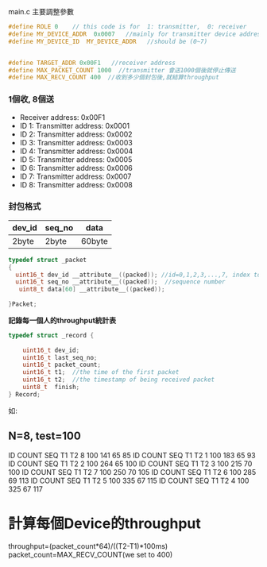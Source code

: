 
main.c 主要調整參數
```c
#define ROLE 0    // this code is for  1: transmitter,  0: receiver    
#define MY_DEVICE_ADDR  0x0007   //mainly for transmitter device address (0~7)       
#define MY_DEVICE_ID  MY_DEVICE_ADDR   //should be (0~7)    


#define TARGET_ADDR 0x00F1   //receiver address
#define MAX_PACKET_COUNT 1000  //transmitter 會送1000個後就停止傳送
#define MAX_RECV_COUNT 400  //收到多少個封包後,就結算throughput    
``` 


### 1個收, 8個送

* Receiver address: 0x00F1
* ID 1:  Transmitter address: 0x0001   
* ID 2:  Transmitter address: 0x0002   
* ID 3:  Transmitter address: 0x0003  
* ID 4:  Transmitter address: 0x0004  
* ID 5:  Transmitter address: 0x0005  
* ID 6:  Transmitter address: 0x0006   
* ID 7:  Transmitter address: 0x0007   
* ID 8:  Transmitter address: 0x0008   

### 封包格式

dev_id | seq_no | data
-------|--------| -------------
2byte  | 2byte  | 60byte

```c
typedef struct _packet
{
  uint16_t dev_id __attribute__((packed)); //id=0,1,2,3,...,7, index to report table
  uint16_t seq_no __attribute__((packed));  //sequence number
   uint8_t data[60] __attribute__((packed));
	
}Packet;
```
**記錄每一個人的throughput統計表**

```c
typedef struct _record {
  
	uint16_t dev_id; 
	uint16_t last_seq_no; 
	uint16_t packet_count; 
	uint16_t t1;  //the time of the first packet
	uint16_t t2;  //the timestamp of being received packet
	uint8_t  finish;
} Record;
```
如:
## N=8, test=100 

ID COUNT SEQ   T1  T2
 8  100  141   65  85
ID COUNT SEQ   T1  T2
 1  100  183   65  93
ID COUNT SEQ   T1  T2
 2  100  264   65  100
ID COUNT SEQ   T1  T2
 3  100  215   70  100
ID COUNT SEQ   T1  T2
 7  100  250   70  105
ID COUNT SEQ   T1  T2
 6  100  285   69  113
ID COUNT SEQ   T1  T2
 5  100  335   67  115
ID COUNT SEQ   T1  T2
 4  100  325   67  117


# 計算每個Device的throughput

throughput=(packet_count\*64)/((T2-T1)*100ms)     
packet_count=MAX_RECV_COUNT(we set to 400)
